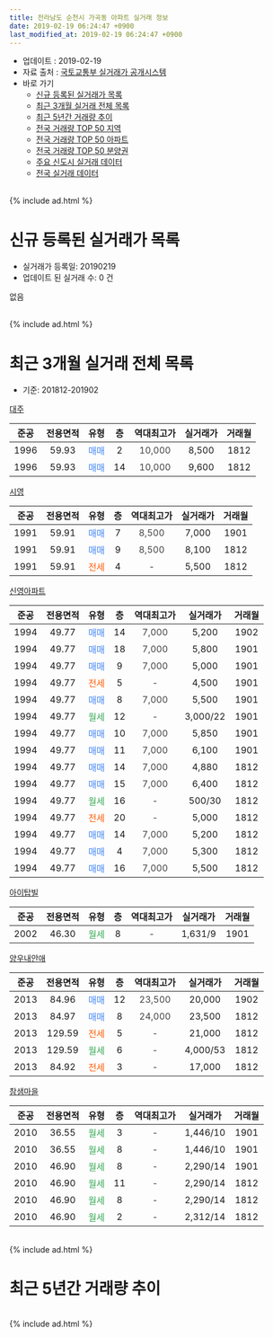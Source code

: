 ```yaml
---
title: 전라남도 순천시 가곡동 아파트 실거래 정보
date: 2019-02-19 06:24:47 +0900
last_modified_at: 2019-02-19 06:24:47 +0900
---
```


* 업데이트 : 2019-02-19
* 자료 출처 : [국토교통부 실거래가 공개시스템](http://rt.molit.go.kr)
* 바로 가기
    * [신규 등록된 실거래가 목록](#신규-등록된-실거래가-목록)
    * [최근 3개월 실거래 전체 목록](#최근-3개월-실거래-전체-목록)
    * [최근 5년간 거래량 추이](#최근-5년간-거래량-추이)
    * [전국 거래량 TOP 50 지역](https://inasie.github.io/apt-trade-info/최근-3개월-전국에서-가장-거래가-많이-발생한-지역)
    * [전국 거래량 TOP 50 아파트](https://inasie.github.io/apt-trade-info/최근-3개월-전국에서-가장-거래가-많이-발생한-아파트)
    * [전국 거래량 TOP 50 분양권](https://inasie.github.io/apt-trade-info/최근-3개월-전국에서-가장-거래가-많이-발생한-분양권)
    * [주요 신도시 실거래 데이터](https://inasie.github.io/apt-trade-info/주요-신도시)
    * [전국 실거래 데이터](https://inasie.github.io/apt-trade-info/전국)
<br>
{% include ad.html %}
<br>

# 신규 등록된 실거래가 목록
* 실거래가 등록일: 20190219
* 업데이트 된 실거래 수: 0 건

없음

<br>
{% include ad.html %}
<br>

# 최근 3개월 실거래 전체 목록
* 기준: 201812-201902


[대주](https://search.naver.com/search.naver?query=%EC%A0%84%EB%9D%BC%EB%82%A8%EB%8F%84+%EC%88%9C%EC%B2%9C%EC%8B%9C+%EA%B0%80%EA%B3%A1%EB%8F%99+%EB%8C%80%EC%A3%BC)

|준공|전용면적|유형|층|역대최고가|실거래가|거래월|
|:---:|:---:|:---:|:---:|:---:|:---:|:---:|
|1996|59.93|<span style="color:#4285f3">매매</span>|2|<span style="color:#444444">10,000</span>|8,500|1812|
|1996|59.93|<span style="color:#4285f3">매매</span>|14|<span style="color:#444444">10,000</span>|9,600|1812|

[시영](https://search.naver.com/search.naver?query=%EC%A0%84%EB%9D%BC%EB%82%A8%EB%8F%84+%EC%88%9C%EC%B2%9C%EC%8B%9C+%EA%B0%80%EA%B3%A1%EB%8F%99+%EC%8B%9C%EC%98%81)

|준공|전용면적|유형|층|역대최고가|실거래가|거래월|
|:---:|:---:|:---:|:---:|:---:|:---:|:---:|
|1991|59.91|<span style="color:#4285f3">매매</span>|7|<span style="color:#444444">8,500</span>|7,000|1901|
|1991|59.91|<span style="color:#4285f3">매매</span>|9|<span style="color:#444444">8,500</span>|8,100|1812|
|1991|59.91|<span style="color:#ff5a00">전세</span>|4|<span style="color:#444444">-</span>|5,500|1812|

[신영아파트](https://search.naver.com/search.naver?query=%EC%A0%84%EB%9D%BC%EB%82%A8%EB%8F%84+%EC%88%9C%EC%B2%9C%EC%8B%9C+%EA%B0%80%EA%B3%A1%EB%8F%99+%EC%8B%A0%EC%98%81%EC%95%84%ED%8C%8C%ED%8A%B8)

|준공|전용면적|유형|층|역대최고가|실거래가|거래월|
|:---:|:---:|:---:|:---:|:---:|:---:|:---:|
|1994|49.77|<span style="color:#4285f3">매매</span>|14|<span style="color:#444444">7,000</span>|5,200|1902|
|1994|49.77|<span style="color:#4285f3">매매</span>|18|<span style="color:#444444">7,000</span>|5,800|1901|
|1994|49.77|<span style="color:#4285f3">매매</span>|9|<span style="color:#444444">7,000</span>|5,000|1901|
|1994|49.77|<span style="color:#ff5a00">전세</span>|5|<span style="color:#444444">-</span>|4,500|1901|
|1994|49.77|<span style="color:#4285f3">매매</span>|8|<span style="color:#444444">7,000</span>|5,500|1901|
|1994|49.77|<span style="color:#34a853">월세</span>|12|<span style="color:#444444">-</span>|3,000/22|1901|
|1994|49.77|<span style="color:#4285f3">매매</span>|10|<span style="color:#444444">7,000</span>|5,850|1901|
|1994|49.77|<span style="color:#4285f3">매매</span>|11|<span style="color:#444444">7,000</span>|6,100|1901|
|1994|49.77|<span style="color:#4285f3">매매</span>|14|<span style="color:#444444">7,000</span>|4,880|1812|
|1994|49.77|<span style="color:#4285f3">매매</span>|15|<span style="color:#444444">7,000</span>|6,400|1812|
|1994|49.77|<span style="color:#34a853">월세</span>|16|<span style="color:#444444">-</span>|500/30|1812|
|1994|49.77|<span style="color:#ff5a00">전세</span>|20|<span style="color:#444444">-</span>|5,000|1812|
|1994|49.77|<span style="color:#4285f3">매매</span>|14|<span style="color:#444444">7,000</span>|5,200|1812|
|1994|49.77|<span style="color:#4285f3">매매</span>|4|<span style="color:#444444">7,000</span>|5,300|1812|
|1994|49.77|<span style="color:#4285f3">매매</span>|16|<span style="color:#444444">7,000</span>|5,500|1812|

[아이탑빌](https://search.naver.com/search.naver?query=%EC%A0%84%EB%9D%BC%EB%82%A8%EB%8F%84+%EC%88%9C%EC%B2%9C%EC%8B%9C+%EA%B0%80%EA%B3%A1%EB%8F%99+%EC%95%84%EC%9D%B4%ED%83%91%EB%B9%8C)

|준공|전용면적|유형|층|역대최고가|실거래가|거래월|
|:---:|:---:|:---:|:---:|:---:|:---:|:---:|
|2002|46.30|<span style="color:#34a853">월세</span>|8|<span style="color:#444444">-</span>|1,631/9|1901|

[양우내안애](https://search.naver.com/search.naver?query=%EC%A0%84%EB%9D%BC%EB%82%A8%EB%8F%84+%EC%88%9C%EC%B2%9C%EC%8B%9C+%EA%B0%80%EA%B3%A1%EB%8F%99+%EC%96%91%EC%9A%B0%EB%82%B4%EC%95%88%EC%95%A0)

|준공|전용면적|유형|층|역대최고가|실거래가|거래월|
|:---:|:---:|:---:|:---:|:---:|:---:|:---:|
|2013|84.96|<span style="color:#4285f3">매매</span>|12|<span style="color:#444444">23,500</span>|20,000|1902|
|2013|84.97|<span style="color:#4285f3">매매</span>|8|<span style="color:#444444">24,000</span>|23,500|1812|
|2013|129.59|<span style="color:#ff5a00">전세</span>|5|<span style="color:#444444">-</span>|21,000|1812|
|2013|129.59|<span style="color:#34a853">월세</span>|6|<span style="color:#444444">-</span>|4,000/53|1812|
|2013|84.92|<span style="color:#ff5a00">전세</span>|3|<span style="color:#444444">-</span>|17,000|1812|

[참샘마을](https://search.naver.com/search.naver?query=%EC%A0%84%EB%9D%BC%EB%82%A8%EB%8F%84+%EC%88%9C%EC%B2%9C%EC%8B%9C+%EA%B0%80%EA%B3%A1%EB%8F%99+%EC%B0%B8%EC%83%98%EB%A7%88%EC%9D%84)

|준공|전용면적|유형|층|역대최고가|실거래가|거래월|
|:---:|:---:|:---:|:---:|:---:|:---:|:---:|
|2010|36.55|<span style="color:#34a853">월세</span>|3|<span style="color:#444444">-</span>|1,446/10|1901|
|2010|36.55|<span style="color:#34a853">월세</span>|8|<span style="color:#444444">-</span>|1,446/10|1901|
|2010|46.90|<span style="color:#34a853">월세</span>|8|<span style="color:#444444">-</span>|2,290/14|1901|
|2010|46.90|<span style="color:#34a853">월세</span>|11|<span style="color:#444444">-</span>|2,290/14|1812|
|2010|46.90|<span style="color:#34a853">월세</span>|8|<span style="color:#444444">-</span>|2,290/14|1812|
|2010|46.90|<span style="color:#34a853">월세</span>|2|<span style="color:#444444">-</span>|2,312/14|1812|


<br>
{% include ad.html %}
<br>

# 최근 5년간 거래량 추이


<div style="width:100%;">
    <canvas id="deal_progress" height="200"></canvas>
</div>

<script>
new Chart(document.getElementById("deal_progress"), {
    type: 'line',
    data: {
        labels: ['201402','201403','201404','201405','201406','201407','201408','201409','201410','201411','201412','201501','201502','201503','201504','201505','201506','201507','201508','201509','201510','201511','201512','201601','201602','201603','201604','201605','201606','201607','201608','201609','201610','201611','201612','201701','201702','201703','201704','201705','201706','201707','201708','201709','201710','201711','201712','201801','201802','201803','201804','201805','201806','201807','201808','201809','201810','201811','201812','201901','201902'],
        datasets: [{
            label: '매매',
            pointRadius: 1,
            data: [9, 12, 7, 9, 10, 8, 11, 14, 13, 12, 19, 14, 6, 13, 14, 16, 29, 15, 11, 15, 10, 12, 12, 7, 8, 9, 16, 16, 11, 22, 17, 12, 24, 10, 9, 9, 16, 8, 12, 11, 10, 28, 9, 17, 13, 9, 10, 14, 6, 19, 15, 11, 8, 9, 7, 7, 17, 12, 9, 6, 2],
            borderColor: "rgba(255, 201, 14, 1)",
            backgroundColor: "rgba(255, 201, 14, 0.5)",
            fill: false,
            lineTension: 0
        },{
            label: '전월세',
            pointRadius: 1,
            data: [6, 6, 6, 3, 8, 48, 7, 10, 8, 2, 16, 12, 10, 9, 7, 2, 4, 2, 7, 9, 11, 6, 6, 9, 8, 10, 9, 8, 17, 49, 21, 8, 5, 6, 6, 14, 11, 7, 10, 4, 6, 6, 7, 8, 5, 5, 3, 8, 10, 6, 7, 6, 11, 39, 6, 3, 13, 3, 9, 6, 0],
            borderColor: "rgba(0, 141, 185, 1)",
            backgroundColor: "rgba(0, 141, 185, 0.5)",
            fill: false,
            lineTension: 0
        }
        ]
    },
    options: {
        responsive: true,
        title: {
            display: false
        },
        tooltips: {
            mode: 'index',
            intersect: false
        },
        hover: {
            mode: 'nearest',
            intersect: true
        },
        scales: {
            xAxes: [{
                display: true,
                scaleLabel: {
                    display: true,
                    labelString: '년/월'
                }
            }],
            yAxes: [{
                display: true,
                ticks: {
                    suggestedMin: 0,
                },
                scaleLabel: {
                    display: true,
                    labelString: '실거래 수'
                }
            }]
        }
    }
});

</script>


<br>
{% include ad.html %}
<br>

